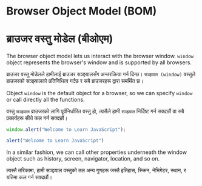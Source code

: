 # Browser Object Model (BOM)

# ब्राउजर वस्तु मोडेल (बीओएम)

The browser object model lets us interact with the browser window. `window` object represents the browser's window and is supported by all browsers.

ब्राउजर वस्तु मोडेलले हामीलाई ब्राउजर सञ्झ्यालसँग अन्तरक्रिया गर्न दिन्छ। `सञ्झ्याल (window)` वस्तुले ब्राउजरको सञ्झ्यालको प्रतिनिधित्व गर्दछ र सबै ब्राउजरहरू द्वारा समर्थित छ।

Object `window` is the default object for a browser, so we can specify `window` or call directly all the functions.

वस्तु `सञ्झ्याल` ब्राउजरको लागि पूर्वनिर्धारित वस्तु हो, त्यसैले हामी `सञ्झ्याल` निर्दिष्ट गर्न सक्दछौं वा सबै प्रकार्यहरू सीधै कल गर्न सक्दछौं।

```javascript
window.alert("Welcome to Learn JavaScript");  

alert("Welcome to Learn JavaScript")
```

In a similar fashion, we can call other properties underneath the window object such as history, screen, navigator, location, and so on.

त्यस्तै तरिकामा, हामी सञ्झ्याल वस्तुको तल अन्य गुणहरू जस्तै इतिहास, स्क्रिन, नेभिगेटर, स्थान, र यतिमा कल गर्न सक्दछौं।


